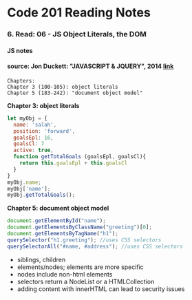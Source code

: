 # Code 201 Reading Notes 
### 6. Read: 06 - JS Object Literals, the DOM

#### JS notes 
####  source: Jon Duckett: "JAVASCRIPT & JQUERY", 2014 [link](https://www.amazon.com/JavaScript-JQuery-Interactive-Front-End-Development/dp/1118531647/ref=sr_1_3?crid=181UMRLMS9TYB&keywords=duckett+javascript+jquery&qid=1643908836&sprefix=ducket+javascript+jquerry%2Caps%2C55&sr=8-3)

```
Chapters:   
Chapter 3 (100-105): object literals
Chapter 5 (183-242): "document object model" 
```

**Chapter 3: object literals**  
```javascript
let myObj = {
  name: 'salah',
  position: 'forward', 
  goalsEpl: 16,
  goalsCl: 7
  active: true,
  function getTotalGoals (goalsEpl, goalsCl){
    return this.goalsEpl + this.goalsCl
  }
}
myObj.name; 
myObj['name']; 
myObj.getTotalGoals(); 
```

**Chapter 5: document object model**
```javascript 
document.getElementById("name"); 
document.getElementsByClassName("greeting")[0]; 
document.getElementsByTagName("h1"); 
querySelector("h1.greeting"); //uses CSS selectors
querySelectorAll("#name, #address"); //uses CSS selectors 
```
- siblings, children 
- elements/nodes; elements are more specific 
- nodes include non-html elements
- selectors return a NodeList or a HTMLCollection 
- adding content with innerHTML can lead to security issues